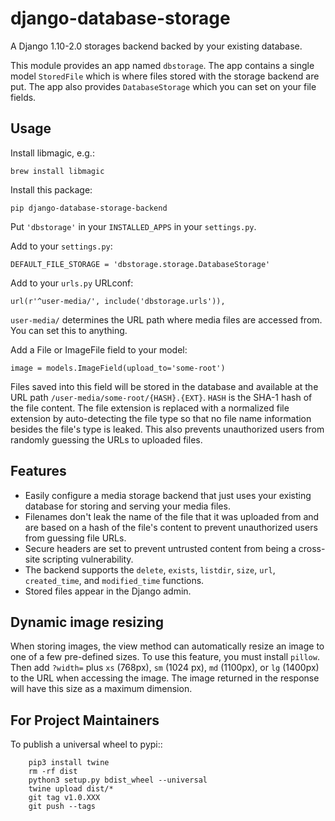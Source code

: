 # django-database-storage

A Django 1.10-2.0 storages backend backed by your existing database.

This module provides an app named `dbstorage`. The app contains a single model `StoredFile` which is where files stored with the storage backend are put. The app also provides `DatabaseStorage` which you can set on your file fields.

## Usage

Install libmagic, e.g.:

	brew install libmagic

Install this package:

	pip django-database-storage-backend

Put `'dbstorage'` in your `INSTALLED_APPS` in your `settings.py`.

Add to your `settings.py`:

	DEFAULT_FILE_STORAGE = 'dbstorage.storage.DatabaseStorage'

Add to your `urls.py` URLconf:

	url(r'^user-media/', include('dbstorage.urls')),

`user-media/` determines the URL path where media files are accessed from. You can set this to anything.

Add a File or ImageFile field to your model:

	image = models.ImageField(upload_to='some-root')

Files saved into this field will be stored in the database and available at the URL path `/user-media/some-root/{HASH}.{EXT}`. `HASH` is the SHA-1 hash of the file content. The file extension is replaced with a normalized file extension by auto-detecting the file type so that no file name information besides the file's type is leaked. This also prevents unauthorized users from randomly guessing the URLs to uploaded files.

## Features

* Easily configure a media storage backend that just uses your existing database for storing and serving your media files.
* Filenames don't leak the name of the file that it was uploaded from and are based on a hash of the file's content to prevent unauthorized users from guessing file URLs.
* Secure headers are set to prevent untrusted content from being a cross-site scripting vulnerability.
* The backend supports the `delete`, `exists`, `listdir`, `size`, `url`, `created_time`, and `modified_time` functions.
* Stored files appear in the Django admin.

## Dynamic image resizing

When storing images, the view method can automatically resize an image to one of a few pre-defined sizes. To use this feature, you must install `pillow`. Then add `?width=` plus `xs` (768px), `sm` (1024 px), `md` (1100px), or `lg` (1400px) to the URL when accessing the image. The image returned in the response will have this size as a maximum dimension.

For Project Maintainers
-----------------------

To publish a universal wheel to pypi::

        pip3 install twine
        rm -rf dist
        python3 setup.py bdist_wheel --universal
        twine upload dist/*
        git tag v1.0.XXX
        git push --tags
